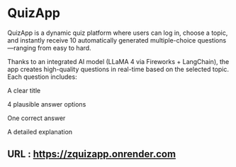 # QuizApp
QuizApp is a dynamic quiz platform where users can log in, choose a topic, and instantly receive 10 automatically generated multiple-choice questions—ranging from easy to hard.

Thanks to an integrated AI model (LLaMA 4 via Fireworks + LangChain), the app creates high-quality questions in real-time based on the selected topic. Each question includes:

A clear title

4 plausible answer options

One correct answer

A detailed explanation
## URL : https://zquizapp.onrender.com
